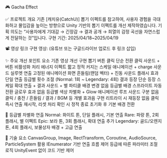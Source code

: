 🎮 Gacha Effect

✅ 프로젝트 개요
기존 [캐치유(CatchU)] 뽑기 이펙트를 참고하여, 사용자 경험을 극대화하고 몰입감을 높이는 방향으로 Unity 기반의 뽑기 이펙트를 개선 제작하였습니다.
기획 의도는 “사용자에게 기대감 → 긴장감 → 결과 공개 → 희열의 감정 곡선을 자연스럽게 전달하는 것”입니다.
구현 기간: 2025/04/18~2025/04/19

📽 영상 링크
구현 영상: (유튜브 또는 구글드라이브 업로드 후 링크 삽입)

✨ 주요 개선 포인트
요소	기존 영상	개선 구현
뽑기 버튼 클릭	단순 전환	클릭 사운드 + 버튼 비활성화 처리
에너지 이펙트	짧고 정적	커지는 스케일 애니메이션 + charge 사운드
실루엣 연출	고정된 애니메이션	화면 흔들림(랜덤 벡터) + 진동 사운드
플래시 효과	단일 연출	등급별 횟수 조절 (Normal: 1회 ~ Legendary: 4회)
결과 등장	단순 등장	스케일 확대 연출 + 결과 사운드 + 별 파티클
배경 변경	없음	등급별 배경 스프라이트 자동 전환
글로우 효과	없음	등급별 색상 차별화 + Glow 애니메이션 루프
사운드 구분	없음	클릭 / 충전 / 흔들림 / 결과 / BGM 등 개별 효과음 구현
리트라이 시	재등장 없음	클릭 즉시 연출 재시작, 리셋 처리
확인 시	정적 종료	초기화 후 기본 배경 전환

🧩 등급별 차별화 연출
Normal: 화이트 톤, 단일 플래시, 기본 연출
Rare: 파랑 톤, 2회 플래시, 별 이펙트
Epic: 보라 톤, 3회 플래시, 확대 연출 추가
Legendary: 골드/오렌지 톤, 4회 플래시, 보물상자 배경 + 고급 연출

🧪 기술 요소
CanvasGroup, Image, RectTransform, Coroutine, AudioSource, ParticleSystem 활용
IEnumerator 기반 연출 흐름 제어
등급에 따른 파라미터 조절 로직
UnityEvent 없이 코드 기반 제어
